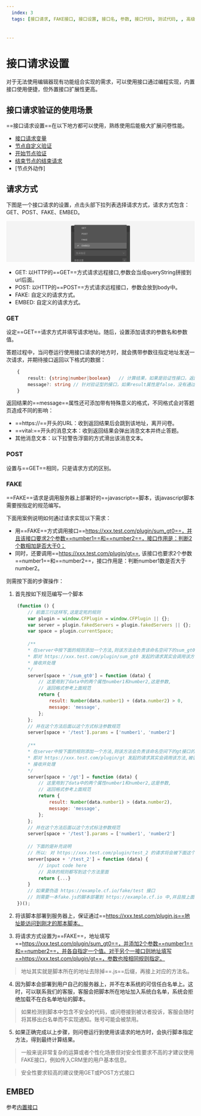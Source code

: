 ```yaml
---
  index: 3
  tags: [接口请求, FAKE接口, 接口设置, 接口名, 参数, 接口代码, 测试代码, , 高级控制]


---
```

# 接口请求设置

对于无法使用编辑器现有功能组合实现的需求，可以使用接口通过编程实现，内置接口使用便捷，但外置接口扩展性更高。

## 接口请求验证的使用场景

==接口请求设置==在以下地方都可以使用，熟练使用后能极大扩展问卷性能。
+ [接口请求变量](../16variable/06requestVariable.md)
+ [节点自定义验证](../14customValidation/01customValidation.md)
+ [开始节点验证](../10nodes/otherNodes/01start.md)
+ [结束节点的结束请求](../10nodes/questionnaireNodes/17end.md)
+ [节点外动作]

## 请求方式

下图是一个接口请求的设置，点击头部下拉列表选择请求方式，请求方式包含：GET、POST、FAKE、EMBED。

<img src='./assets/02api-request/menu.png'>

+ GET: 以HTTP的==GET==方式请求远程接口,参数会当成queryString拼接到url后面。
+ POST: 以HTTP的==POST==方式请求远程接口，参数会放到body中。
+ FAKE: 自定义的请求方式。
+ EMBED: 自定义的请求方式。

### GET

  设定==GET==请求方式并填写请求地址。随后，设置添加请求的参数名和参数值。

  答题过程中，当问卷运行使用接口请求的地方时，就会携带参数往指定地址发送一次请求，并期待接口返回以下格式的数据：

```typescript
    {
        result: {string|number|boolean}   // 计算结果，如果是验证性接口，返回false代表验证失败，返回true代表验证成功，非验证性的接口返回数值或字符转作为计算结果
        message?: string // 针对验证型的接口，如果result属性是false，没有通过验证，这时应该通过message属性携带一个验证失败的消息，
    }
```

  返回结果的==message==属性还可添加带有特殊意义的格式，不同格式会对答题页造成不同的影响：
  + ==https://==开头的URL：收到返回结果后会跳到该地址，离开问卷。
  + ==vital:==开头的消息文本：收到返回结果会弹出消息文本并终止答题。
  + 其他消息文本：以下拉警告浮窗的方式滑出该消息文本。

### POST

设置与==GET==相同，只是请求方式的区别。

### FAKE

==FAKE==请求是调用服务器上部署好的==javascript==脚本，该javascript脚本需要按指定的规范编写。

下面用案例说明如何通过请求实现以下需求：

+ 用==FAKE==方式调用接口==https://xxx.test.com/plugin/sum_gt0==，并且该接口要求2个参数==number1==和==number2==，接口作用是：判断2个数相加是否大于0；
+ 同时，还要调用==https://xxx.test.com/plugin/gt==, 该接口也要求2个参数==number1==和==number2==，接口作用是：判断number1数是否大于number2。

则需按下面的步骤操作：

1. 首先按如下规范编写一个脚本
```javascript
    (function () {
        // 前面三行这样写,这是定死的规则
        var plugin = window.CFPlugin = window.CFPlugin || {};
        var server = plugin.fakedServers = plugin.fakedServers || {};
        var space = plugin.currentSpace;

        /**
        * 在server中按下面的规则添加一个方法,则该方法会负责该命名空间下的sum_gt0接口的请求
        * 即对 https://xxx.test.com/plugin/sum_gt0 发起的请求其实会调用该方法,被该方法
        * 接收并处理
        */
        server[space + '/sum_gt0'] = function (data) {
            // 这里用到了data中的两个属性number1和number2,这是参数,
            // 返回格式参考上面规范
            return {
                result: Number(data.number1) + (data.number2) > 0,
                message: 'message',
            };
        };
        // 并在这个方法后面以这个方式标注参数规范
        server[space + '/test'].params = ['number1', 'number2']

        /**
        * 在server中按下面的规则添加一个方法,则该方法会负责该命名空间下的gt接口的请求
        * 即对 https://xxx.test.com/plugin/gt 发起的请求其实会调用该方法,被该方法
        * 接收并处理
        */
        server[space + '/gt'] = function (data) {
            // 这里用到了data中的两个属性number1和number2,这是参数,
            // 返回格式参考上面规范
            return {
                result: Number(data.number1) > (data.number2),
                message: 'message',
            };
        };
        // 并在这个方法后面以这个方式标注参数规范
        server[space + '/test'].params = ['number1', 'number2']

        // 下面的是补充说明
        // 所以: 对 https://xxx.test.com/plugin/test_2 的请求将会被下面这个方法处理掉
        server[space + '/test_2'] = function (data) {
            // input code here
            // 具体的规则都写到这个方法里面
            return {...}
        }
        // 如果要伪造 https://example.cf.io/fake/test 接口
        // 则需要一本fake.js的脚本部署到 https://example.cf.io 中,并且按上面的格式编写,有一个'test'方法即可
    })();
```

2. 将该脚本部署到服务器上，保证通过==https://xxx.test.com/plugin.js==地址能访问到刚才的那本脚本。

3. 将请求方式设置为==FAKE==，地址填写==https://xxx.test.com/plugin/sum_gt0==，并添加2个参数==number1==和==number2==，并各自指定一个值。对于另个一接口则地址填写==https://xxx.test.com/plugin/gt==，参数也按相同规则指定。

> 地址其实就是脚本所在的地址去除掉==.js==后缀，再接上对应的方法名。

4. 因为脚本会部署到用户自己的服务器上，并不在本系统的可信任白名单上。这时，可以联系我们的客服，客服会把脚本所在地址加入系统白名单，系统会拒绝加载不在白名单地址的脚本。

> 如果检测到脚本中包含不安全的代码，或问卷接到被访者投诉，客服会随时将其移出白名单而不实现通知。账号可能会被禁用。

5. 如果正确完成以上步骤，则问卷运行到使用该请求的地方时，会执行脚本指定方法，得到最终计算结果。 

> 一般来说非常复杂的运算或者个性化场景但对安全性要求不高的才建议使用FAKE接口，例如传入CRM里的用户基本信息。

> 安全性要求较高的建议使用GET或POST方式接口

## EMBED

参考[内置接口](../04layoutOfEditor/03components/07embed-api.md)
